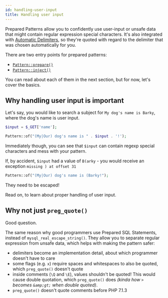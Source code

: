 ```yaml
---
id: handling-user-input
title: Handling user input
---
```


Prepared Patterns allow you to confidently use user-input or unsafe data that might contain regular expression special
characters. It's also integrated with [Automatic Delimiters](delimiters.mdx), so they're quoted with regard to the delimiter
that was chosen automatically for you.

There are two entry points for prepared patterns:

- [`Pattern::prepare()`](prepared-patterns.md#with-pattern-prepare)
- [`Pattern::inject()`](prepared-patterns.md#with-pattern-inject)

You can read about each of them in the next section, but for now, let's cover the basics.

## Why handling user input is important

Let's say, you would like to search a subject for `My dog's name is Barky`, where the dog's name is user input.

```php
$input = $_GET['name'];

Pattern::of("(My|Our) dog's name is " . $input . '!');
```

Immediately though, you can see that `$input` can contain regexp special characters and mess with your pattern.

If, by accident, `$input` had a value of `B(arky` - you would receive an exception `missing ) at offset 31`

```php
Pattern::of("(My|Our) dog's name is (Barky!");
```

They need to be escaped!

Read on, to learn about proper handling of user input.

## Why not just `preg_quote()`

Good question.

The same reason why good programmers use Prepared SQL Statements, instead of `mysql_real_escape_string()`.
They allow you to separate regular expression from unsafe data, which helps with making the pattern safer:

- delimiters become an implementation detail, about which programmer doesn't have to care
- some flags (e.g. `x`) require spaces and whitespaces to also be quoted, which `preg_quote()` doesn't quote
- inside comments (`\Q` and `\E`), values shouldn't be quoted! This would cause double quotation, which `preg_quote()` does
  _(kinda how `>` becomes `&amp;gt;` when double quoted)_.
- `preg_quote()` doesn't quote comments before PHP 7.1.3
